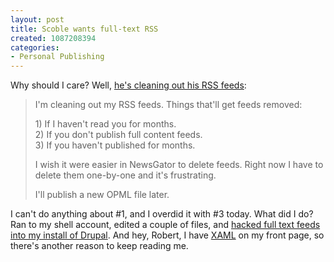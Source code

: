 ```yaml
--- 
layout: post
title: Scoble wants full-text RSS
created: 1087208394
categories: 
- Personal Publishing
---
```

<p>Why should I care? Well, <a href="http://radio.weblogs.com/0001011/2004/06/12.html#a7750">he's cleaning out his RSS feeds</a>:</p>

<blockquote>
<p>I'm cleaning out my RSS feeds. Things that'll get feeds removed:</p>
<p>1) If I haven't read you for months.<br />
2) If you don't publish full content feeds.<br />
3) If you haven't published for months.<br />
<p>I wish it were easier in NewsGator to delete feeds. Right now I have to delete them one-by-one and it's frustrating.</p>
<p>I'll publish a new OPML file later.</p>
</blockquote>
<!--break-->
<p>I can't do anything about #1, and I overdid it with #3 today. What did I do? Ran to my shell account, edited a couple of files, and <a href="http://drupal.org/node/view/6741">hacked full text feeds into my install of Drupal</a>. And hey, Robert, I have <a href="http://www.bmannconsulting.com/node/view/1232">XAML</a> on my front page, so there's another reason to keep reading me.</p>
